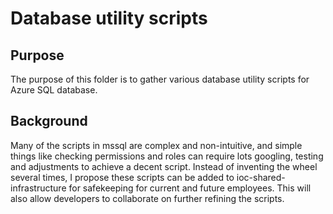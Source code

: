 # Database utility scripts

## Purpose

The purpose of this folder is to gather various database utility scripts for Azure SQL database.

## Background

Many of the scripts in mssql are complex and non-intuitive, and simple things like checking permissions and roles can require lots googling, testing and adjustments to achieve a decent script. Instead of inventing the wheel several times, I propose these scripts can be added to ioc-shared-infrastructure for safekeeping for current and future employees. This will also allow developers to collaborate on further refining the scripts.
